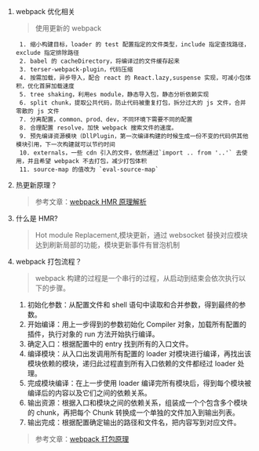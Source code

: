 1.  webpack 优化相关

    > 使用更新的 webpack

         1. 缩小构建目标，loader 的 test 配置指定的文件类型，include 指定查找路径，exclude 指定排除路径
         2. babel 的 cacheDirectory，将编译过的文件缓存起来
         3. terser-webpack-plugin，代码压缩
         4. 按需加载，异步导入，配合 react 的 React.lazy,suspense 实现，可减小包体积，优化首屏加载速度
         5. tree shaking，利用es module，静态导入包，静态分析依赖实现
         6. split chunk，提取公共代码，防止代码被重复打包，拆分过大的 js 文件，合并零散的 js 文件
         7. 分离配置，common、prod、dev，不同环境下需要不同的配置
         8. 合理配置 resolve，加快 webpack 搜索文件的速度。
         9. 预先编译资源模块（DllPlugin，第一次编译构建的时候生成一份不变的代码供其他模块引用，下一次构建就可以节约时间
         10. externals，一些 cdn 引入的文件，依然通过`import .. from '..'` 去使用，并且希望 webpack 不去打包，减少打包体积
         11. source-map 的值改为 `eval-source-map`

2.  热更新原理？

    > 参考文章：[webpack HMR 原理解析](https://zhuanlan.zhihu.com/p/30669007)

3.  什么是 HMR?

    > Hot module Replacement,模块更新，通过 websocket 替换对应模块达到刷新局部的功能，模块更新事件有冒泡机制

4.  webpack 打包流程？

    > webpack 构建的过程是一个串行的过程，从启动到结束会依次执行以下的步骤。

    1. 初始化参数：从配置文件和 shell 语句中读取和合并参数，得到最终的参数。
    2. 开始编译：用上一步得到的参数初始化 Compiler 对象，加载所有配置的插件，执行对象的 run 方法开始执行编译。
    3. 确定入口：根据配置中的 entry 找到所有的入口文件。
    4. 编译模块：从入口出发调用所有配置的 loader 对模块进行编译，再找出该模块依赖的模块，递归此过程直到所有入口依赖的文件都经过 loader 处理。
    5. 完成模块编译：在上一步使用 loader 编译完所有模块后，得到每个模块被编译后的内容以及它们之间的依赖关系。
    6. 输出资源：根据入口和模块之间的依赖关系，组装成一个个包含多个模块的 chunk，再把每个 Chunk 转换成一个单独的文件加入到输出列表。
    7. 输出完成：根据配置确定输出的路径和文件名，把内容写到对应文件。

    > 参考文章：[webpack 打包原理](https://segmentfault.com/a/1190000021494964)
